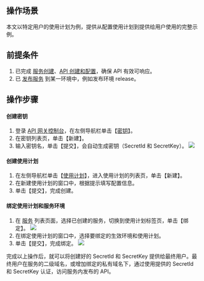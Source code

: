 ## 操作场景
本文以特定用户的使用计划为例，提供从配置使用计划到提供给用户使用的完整示例。

## 前提条件
1. 已完成 [服务创建](https://cloud.tencent.com/document/product/628/11787)、[API 创建和配置](https://cloud.tencent.com/document/product/628/11795)，确保 API 有效可响应。
2. 已 [发布服务](https://cloud.tencent.com/document/product/628/11809) 到某一环境中，例如发布环境 release。

## 操作步骤
#### 创建密钥
1. 登录 [API 网关控制台](https://console.cloud.tencent.com/apigateway/index)，在左侧导航栏单击【[密钥](https://console.cloud.tencent.com/apigateway/key)】。
2. 在密钥列表页，单击【新建】。
3. 输入密钥名，单击【提交】，会自动生成密钥（SecretId 和 SecretKey）。
![](https://main.qcloudimg.com/raw/91f7d2bdf54c2643518d7d6680d05a23.png)

#### 创建使用计划
1. 在左侧导航栏单击【[使用计划](https://console.cloud.tencent.com/apigateway/plan)】，进入使用计划的列表页，单击【新建】。
2. 在新建使用计划的窗口中，根据提示填写配置信息。
3. 单击【提交】，完成创建。


#### 绑定使用计划和服务环境
1. 在 [服务](https://console.cloud.tencent.com/apigateway/service) 列表页面，选择已创建的服务，切换到使用计划标签页，单击【绑定】。
![](https://main.qcloudimg.com/raw/fa83b9a3d3f90856fb891c41c11b7e86.png)
2. 在绑定使用计划的窗口中，选择要绑定的生效环境和使用计划。
3. 单击【提交】，完成绑定。
![](https://main.qcloudimg.com/raw/26af0e35e66224e55dfad79c1e35f7f6.png)


完成以上操作后，就可以将创建好的 SecretId 和 SecretKey 提供给最终用户。最终用户在服务的二级域名，或增加绑定的私有域名下，通过使用提供的 SecretId 和 SecretKey 认证，访问服务内发布的 API。
